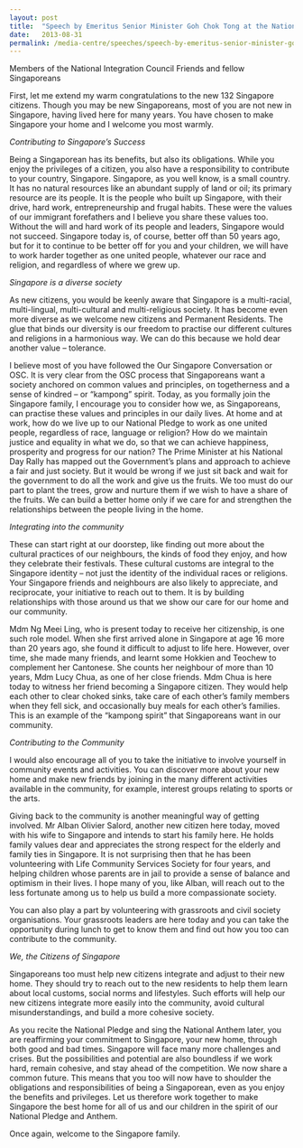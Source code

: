 ```yaml
---
layout: post
title:  "Speech by Emeritus Senior Minister Goh Chok Tong at the National Citizenship Ceremony 2013"
date:   2013-08-31
permalink: /media-centre/speeches/speech-by-emeritus-senior-minister-goh-chok-tong-at-the-national-citizenship-ceremony-2013/
---
```


Members of the National Integration Council Friends and fellow Singaporeans

First, let me extend my warm congratulations to the new 132 Singapore citizens. Though you may be new Singaporeans, most of you are not new in Singapore, having lived here for many years. You have chosen to make Singapore your home and I welcome you most warmly.

_Contributing to Singapore’s Success_

Being a Singaporean has its benefits, but also its obligations. While you enjoy the privileges of a citizen, you also have a responsibility to contribute to your country, Singapore. Singapore, as you well know, is a small country. It has no natural resources like an abundant supply of land or oil; its primary resource are its people. It is the people who built up Singapore, with their drive, hard work, entrepreneurship and frugal habits. These were the values of our immigrant forefathers and I believe you share these values too. Without the will and hard work of its people and leaders, Singapore would not succeed. Singapore today is, of course, better off than 50 years ago, but for it to continue to be better off for you and your children, we will have to work harder together as one united people, whatever our race and religion, and regardless of where we grew up.

_Singapore is a diverse society_

As new citizens, you would be keenly aware that Singapore is a multi-racial, multi-lingual, multi-cultural and multi-religious society. It has become even more diverse as we welcome new citizens and Permanent Residents. The glue that binds our diversity is our freedom to practise our different cultures and religions in a harmonious way. We can do this because we hold dear another value – tolerance.

I believe most of you have followed the Our Singapore Conversation or OSC. It is very clear from the OSC process that Singaporeans want a society anchored on common values and principles, on togetherness and a sense of kindred – or “kampong” spirit. Today, as you formally join the Singapore family, I encourage you to consider how we, as Singaporeans, can practise these values and principles in our daily lives. At home and at work, how do we live up to our National Pledge to work as one united people, regardless of race, language or religion? How do we maintain justice and equality in what we do, so that we can achieve happiness, prosperity and progress for our nation? The Prime Minister at his National Day Rally has mapped out the Government’s plans and approach to achieve a fair and just society. But it would be wrong if we just sit back and wait for the government to do all the work and give us the fruits. We too must do our part to plant the trees, grow and nurture them if we wish to have a share of the fruits. We can build a better home only if we care for and strengthen the relationships between the people living in the home.

_Integrating into the community_

These can start right at our doorstep, like finding out more about the cultural practices of our neighbours, the kinds of food they enjoy, and how they celebrate their festivals. These cultural customs are integral to the Singapore identity – not just the identity of the individual races or religions. Your Singapore friends and neighbours are also likely to appreciate, and reciprocate, your initiative to reach out to them. It is by building relationships with those around us that we show our care for our home and our community.

Mdm Ng Meei Ling, who is present today to receive her citizenship, is one such role model. When she first arrived alone in Singapore at age 16 more than 20 years ago, she found it difficult to adjust to life here. However, over time, she made many friends, and learnt some Hokkien and Teochew to complement her Cantonese. She counts her neighbour of more than 10 years, Mdm Lucy Chua, as one of her close friends. Mdm Chua is here today to witness her friend becoming a Singapore citizen. They would help each other to clear choked sinks, take care of each other’s family members when they fell sick, and occasionally buy meals for each other’s families. This is an example of the “kampong spirit” that Singaporeans want in our community.

_Contributing to the Community_

I would also encourage all of you to take the initiative to involve yourself in community events and activities. You can discover more about your new home and make new friends by joining in the many different activities available in the community, for example, interest groups relating to sports or the arts.

Giving back to the community is another meaningful way of getting involved. Mr Alban Olivier Salord, another new citizen here today, moved with his wife to Singapore and intends to start his family here. He holds family values dear and appreciates the strong respect for the elderly and family ties in Singapore. It is not surprising then that he has been volunteering with Life Community Services Society for four years, and helping children whose parents are in jail to provide a sense of balance and optimism in their lives. I hope many of you, like Alban, will reach out to the less fortunate among us to help us build a more compassionate society.

You can also play a part by volunteering with grassroots and civil society organisations. Your grassroots leaders are here today and you can take the opportunity during lunch to get to know them and find out how you too can contribute to the community.

_We, the Citizens of Singapore_

Singaporeans too must help new citizens integrate and adjust to their new home. They should try to reach out to the new residents to help them learn about local customs, social norms and lifestyles. Such efforts will help our new citizens integrate more easily into the community, avoid cultural misunderstandings, and build a more cohesive society.

As you recite the National Pledge and sing the National Anthem later, you are reaffirming your commitment to Singapore, your new home, through both good and bad times. Singapore will face many more challenges and crises. But the possibilities and potential are also boundless if we work hard, remain cohesive, and stay ahead of the competition. We now share a common future. This means that you too will now have to shoulder the obligations and responsibilities of being a Singaporean, even as you enjoy the benefits and privileges. Let us therefore work together to make Singapore the best home for all of us and our children in the spirit of our National Pledge and Anthem.

Once again, welcome to the Singapore family. 


